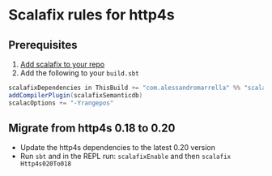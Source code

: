# Scalafix rules for http4s

## Prerequisites
1. [Add scalafix to your repo](https://scalacenter.github.io/scalafix/docs/users/installation.html)
2. Add the following to your `build.sbt`
```scala
scalafixDependencies in ThisBuild += "com.alessandromarrella" %% "scalafix" % "0.0.1-SNAPSHOT"
addCompilerPlugin(scalafixSemanticdb)
scalacOptions += "-Yrangepos"
```

## Migrate from http4s 0.18 to 0.20
- Update the http4s dependencies to the latest 0.20 version
- Run `sbt` and in the REPL run: `scalafixEnable` and then `scalafix Http4s020To018`